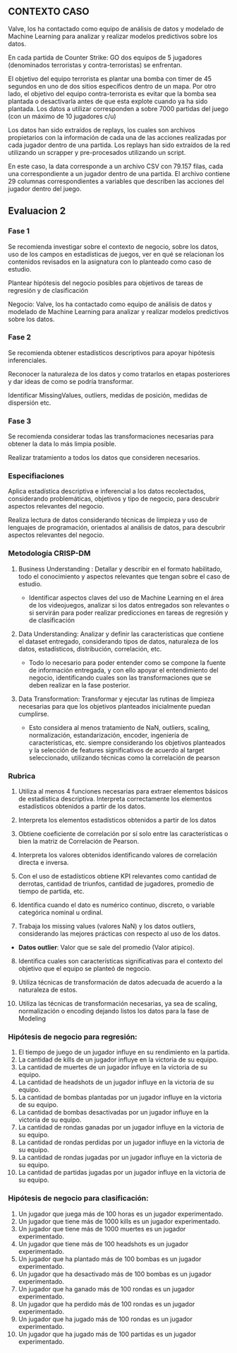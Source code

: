 ## CONTEXTO CASO

Valve, los ha contactado como equipo de análisis de datos y modelado de Machine Learning para analizar y realizar modelos predictivos sobre los datos.

En cada partida de Counter Strike: GO dos equipos de 5 jugadores (denominados terroristas y contra-terroristas) se enfrentan.

El objetivo del equipo terrorista es plantar una bomba con timer de 45 segundos en uno de dos sitios específicos dentro de un mapa. Por otro lado, el objetivo del equipo contra-terrorista es evitar que la bomba sea plantada o desactivarla antes de que esta explote cuando ya ha sido plantada. Los datos a utilizar corresponden a sobre 7000 partidas del juego (con un máximo de 10 jugadores c/u)

Los datos han sido extraídos de replays, los cuales son archivos propietarios con la información de cada una de las acciones realizadas por cada jugador dentro de una partida. Los replays han sido extraídos de la red utilizando un scrapper y pre-procesados utilizando un script.

En este caso, la data corresponde a un archivo CSV con 79.157 filas, cada una correspondiente a un jugador dentro de una partida. El archivo contiene 29 columnas correspondientes a variables que describen las acciones del jugador dentro del juego.



## Evaluacion 2

### Fase 1
Se recomienda investigar sobre el contexto de negocio, sobre los datos, uso de los campos en estadísticas de juegos, ver en qué se relacionan los contenidos revisados en la asignatura con lo planteado como caso de estudio.

Plantear hipótesis del negocio posibles para objetivos de tareas de regresión y de clasificación


Negocio: Valve, los ha contactado como equipo de análisis de datos y modelado de Machine Learning para analizar y realizar modelos predictivos sobre los datos.


### Fase 2
Se recomienda obtener estadísticos descriptivos para apoyar hipótesis inferenciales.

Reconocer la naturaleza de los datos y como tratarlos en etapas posteriores y dar ideas de como se podría transformar.

Identificar MissingValues, outliers, medidas de posición, medidas de dispersión etc.

### Fase 3
Se recomienda considerar todas las transformaciones necesarias para obtener la data lo más limpia posible.

Realizar tratamiento a todos los datos que consideren necesarios.


### Especifiaciones

Aplica estadística descriptiva e inferencial a los datos recolectados, considerando problemáticas, objetivos y tipo de negocio, para descubrir aspectos relevantes del negocio.

Realiza lectura de datos considerando técnicas de limpieza y uso de lenguajes de programación, orientados al análisis de datos, para descubrir aspectos relevantes del negocio.


### Metodología CRISP-DM

1) Business Understanding : Detallar y describir en el formato habilitado, todo el conocimiento y aspectos relevantes que tengan sobre el caso de estudio.
    - Identificar aspectos claves del uso de Machine Learning en el área de los videojuegos, analizar si los datos entregados son relevantes o si servirán para poder realizar predicciones en tareas de regresión y de clasificación


2) Data Understanding: Analizar y definir las características que contiene el dataset entregado, considerando tipos de datos, naturaleza de los datos, estadísticos, distribución, correlación, etc.
    - Todo lo necesario para poder entender como se compone la fuente de información entregada, y con ello apoyar el entendimiento del negocio, identificando cuales son las transformaciones que se deben realizar en la fase posterior.

3) Data Transformation: Transformar y ejecutar las rutinas de limpieza necesarias para que los objetivos planteados inicialmente puedan cumplirse.

    - Esto considera al menos tratamiento de NaN, outliers, scaling, normalización, estandarización, encoder, ingeniería de características, etc. siempre considerando los objetivos planteados y la selección de features significativos de acuerdo al target seleccionado, utilizando técnicas como la correlación de pearson


### Rubrica

1) Utiliza al menos 4 funciones necesarias para extraer elementos básicos de estadística descriptiva. Interpreta correctamente los elementos estadísticos obtenidos a partir de los datos.

2) Interpreta los elementos estadísticos obtenidos a partir de los datos

3) Obtiene coeficiente de correlación por sí solo entre las características o bien la matriz de Correlación de Pearson.

4) Interpreta los valores obtenidos identificando valores de correlación directa e inversa.

5) Con el uso de estadísticos obtiene KPI relevantes como cantidad de derrotas, cantidad de triunfos, cantidad de jugadores, promedio de tiempo de partida, etc.

6) Identifica cuando el dato es numérico continuo,
discreto, o variable categórica nominal u ordinal. 

7) Trabaja los missing values (valores NaN) y los datos outliers, considerando las mejores prácticas con respecto al uso de los datos.
 - **Datos outlier**: Valor que se sale del promedio (Valor atipico).

8) Identifica cuales son características significativas para el contexto del objetivo que el equipo se planteó de negocio.

9) Utiliza técnicas de transformación de datos adecuada de acuerdo a la naturaleza de estos.

10) Utiliza las técnicas de transformación necesarias, ya sea de scaling, normalización o encoding dejando listos los datos para la fase de Modeling

### Hipótesis de negocio para regresión: 

1. El tiempo de juego de un jugador influye en su rendimiento en la partida.
2. La cantidad de kills de un jugador influye en la victoria de su equipo.
3. La cantidad de muertes de un jugador influye en la victoria de su equipo.
4. La cantidad de headshots de un jugador influye en la victoria de su equipo.
5. La cantidad de bombas plantadas por un jugador influye en la victoria de su equipo.
6. La cantidad de bombas desactivadas por un jugador influye en la victoria de su equipo.
7. La cantidad de rondas ganadas por un jugador influye en la victoria de su equipo.
8. La cantidad de rondas perdidas por un jugador influye en la victoria de su equipo.
9. La cantidad de rondas jugadas por un jugador influye en la victoria de su equipo.
10. La cantidad de partidas jugadas por un jugador influye en la victoria de su equipo.


### Hipótesis de negocio para clasificación:

1. Un jugador que juega más de 100 horas es un jugador experimentado.
2. Un jugador que tiene más de 1000 kills es un jugador experimentado.
3. Un jugador que tiene más de 1000 muertes es un jugador experimentado.
4. Un jugador que tiene más de 100 headshots es un jugador experimentado.
5. Un jugador que ha plantado más de 100 bombas es un jugador experimentado.
6. Un jugador que ha desactivado más de 100 bombas es un jugador experimentado.
7. Un jugador que ha ganado más de 100 rondas es un jugador experimentado.
8. Un jugador que ha perdido más de 100 rondas es un jugador experimentado.
9. Un jugador que ha jugado más de 100 rondas es un jugador experimentado.
10. Un jugador que ha jugado más de 100 partidas es un jugador experimentado.